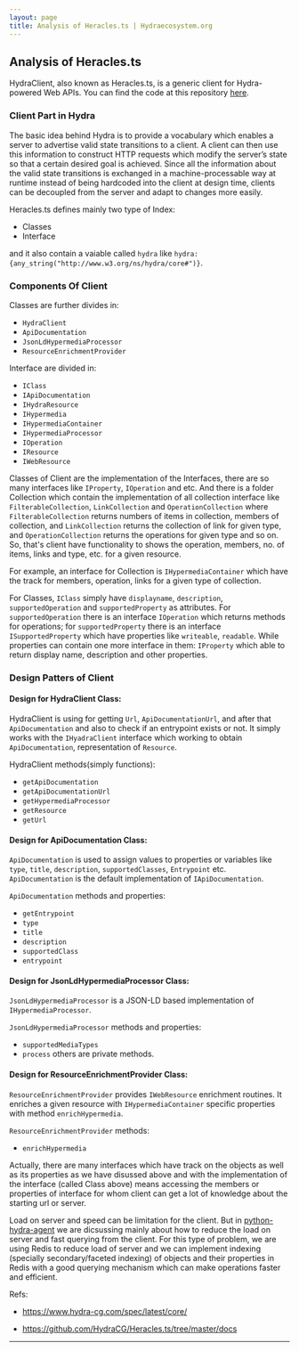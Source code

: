 ```yaml
---
layout: page
title: Analysis of Heracles.ts | Hydraecosystem.org
---
```


## Analysis of Heracles.ts 

HydraClient, also known as Heracles.ts, is a generic client for Hydra-powered Web APIs. You can find the code at this repository [here](https://github.com/HydraCG/Heracles.ts).

### Client Part in Hydra 

The basic idea behind Hydra is to provide a vocabulary which enables a server to advertise valid state transitions to a client. A client can then use this information to construct HTTP requests which modify the server’s state so that a certain desired goal is achieved. Since all the information about the valid state transitions is exchanged in a machine-processable way at runtime instead of being hardcoded into the client at design time, clients can be decoupled from the server and adapt to changes more easily.

Heracles.ts defines mainly two type of Index:

* Classes
* Interface

and it also contain a vaiable called `hydra` like `hydra:{any_string("http://www.w3.org/ns/hydra/core#")}`.



### Components Of Client 

Classes are further divides in:
* `HydraClient`
* `ApiDocumentation`
* `JsonLdHypermediaProcessor`
* `ResourceEnrichmentProvider`

Interface are divided in:
* `IClass`
* `IApiDocumentation`
* `IHydraResource`
* `IHypermedia`
* `IHypermediaContainer`
* `IHypermediaProcessor`
* `IOperation`
* `IResource`
* `IWebResource`

Classes of Client are the implementation of the Interfaces, there are so many interfaces like `IProperty`, `IOperation` and etc. And there is a folder Collection which contain the implementation of all collection interface like `FilterableCollection`, `LinkCollection` and `OperationCollection` where `FilterableCollection` returns numbers of items in collection, members of collection, and `LinkCollection` returns the collection of link for given type, and `OperationCollection` returns the operations for given type and so on. So, that's client have functionality to shows the operation, members, no. of items, links and type, etc. for a given resource.

For example, an interface for Collection is `IHypermediaContainer` which have the track for members, operation, links for a given type of collection.

For Classes, `IClass` simply have `displayname`, `description`, `supportedOperation` and `supportedProperty` as attributes. For `supportedOperation` there is an interface `IOperation` which returns methods for operations; for `supportedProperty` there is an interface `ISupportedProperty` which have properties like `writeable`, `readable`. While properties can contain one more interface in them: `IProperty` which able to return display name, description and other properties. 


### Design Patters of Client 

#### Design for HydraClient Class:

HydraClient is using for getting `Url`, `ApiDocumentationUrl`, and after that `ApiDocumentation` and also to check if an entrypoint exists or not. It simply works with the `IHyadraClient` interface which working to obtain `ApiDocumentation`, representation of `Resource`.

HydraClient methods(simply functions):
* `getApiDocumentation`
* `getApiDocumentationUrl`
* `getHypermediaProcessor`
* `getResource`
* `getUrl`

#### Design for ApiDocumentation Class:

`ApiDocumentation` is used to assign values to properties or variables like `type`, `title`, `description`, `supportedClasses`, `Entrypoint` etc. `ApiDocumentation` is the default implementation of `IApiDocumentation`.

`ApiDocumentation` methods and properties:
* `getEntrypoint`
* `type`
* `title`
* `description`
* `supportedClass`
* `entrypoint`

#### Design for JsonLdHypermediaProcessor Class:

`JsonLdHypermediaProcessor` is a JSON-LD based implementation of `IHypermediaProcessor`.

`JsonLdHypermediaProcessor` methods and properties:
* `supportedMediaTypes`
* `process`
others are private methods.

#### Design for ResourceEnrichmentProvider Class:

`ResourceEnrichmentProvider` provides `IWebResource` enrichment routines. It enriches a given resource with `IHypermediaContainer` specific properties with method `enrichHypermedia`.

`ResourceEnrichmentProvider` methods:
* `enrichHypermedia`

Actually, there are many interfaces which have track on the objects as well as its properties as we have disussed above and with the implementation of the interface (called Class above) means accessing the members or properties of interface for whom  client can get a lot of knowledge about the starting url or server.

Load on server and speed can be limitation for the client. But in [python-hydra-agent](https://github.com/HTTP-APIs/python-hydra-agent)  we are dicsussing mainly about how to reduce the load on server and fast querying from the client. For this type of problem, we are using Redis to reduce load of server and we can implement indexing (specially secondary/faceted indexing) of objects and their properties in Redis with a good querying mechanism which can make operations faster and efficient.

Refs:

* https://www.hydra-cg.com/spec/latest/core/

* https://github.com/HydraCG/Heracles.ts/tree/master/docs

---


